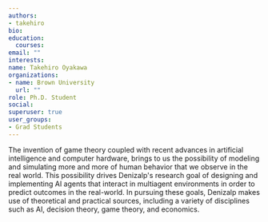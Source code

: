 ```yaml
---
authors:
- takehiro
bio: 
education:
  courses:
email: ""
interests:
name: Takehiro Oyakawa
organizations:
- name: Brown University
  url: ""
role: Ph.D. Student
social:
superuser: true
user_groups:
- Grad Students
---
```


The invention of game theory coupled with recent advances in artificial intelligence and computer hardware, brings to us the possibility of modeling and simulating more and more of human behavior that we observe in the real world. This possibility drives Denizalp's research goal of designing and implementing AI agents that interact in multiagent environments in order to predict outcomes in the real-world. In pursuing these goals, Denizalp makes use of theoretical and practical sources, including a variety of disciplines such as AI, decision theory, game theory, and economics.